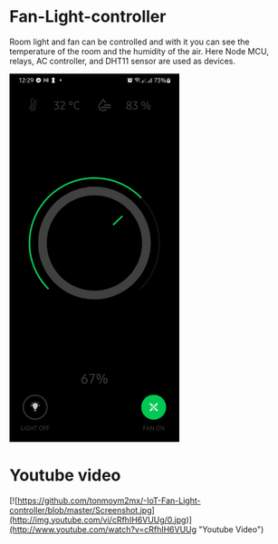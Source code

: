 # Fan-Light-controller

Room light and fan can be controlled and with it you can see the temperature of the room and the humidity of the air. 
Here Node MCU, relays, AC controller, and DHT11 sensor are used as devices. 

<img src="https://github.com/tonmoym2mx/-IoT-Fan-Light-controller/blob/master/Screenshot.jpg" width="300" >





# Youtube video 
[![https://github.com/tonmoym2mx/-IoT-Fan-Light-controller/blob/master/Screenshot.jpg](http://img.youtube.com/vi/cRfhIH6VUUg/0.jpg)](http://www.youtube.com/watch?v=cRfhIH6VUUg "Youtube Video")
